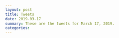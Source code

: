 ```yaml
---
layout: post
title: Tweets
date: 2019-03-17
summary: These are the tweets for March 17, 2019.
categories:
---
```


